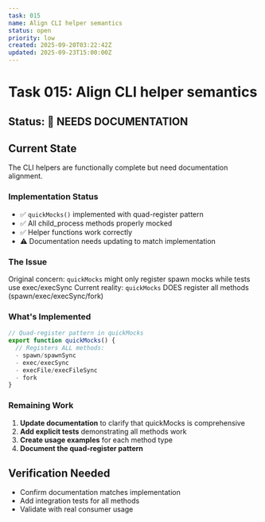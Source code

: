 ```yaml
---
task: 015
name: Align CLI helper semantics
status: open
priority: low
created: 2025-09-20T03:22:42Z
updated: 2025-09-23T15:00:00Z
---
```


# Task 015: Align CLI helper semantics

## Status: 🔶 NEEDS DOCUMENTATION

## Current State

The CLI helpers are functionally complete but need documentation alignment.

### Implementation Status
- ✅ `quickMocks()` implemented with quad-register pattern
- ✅ All child_process methods properly mocked
- ✅ Helper functions work correctly
- ⚠️ Documentation needs updating to match implementation

### The Issue
Original concern: `quickMocks` might only register spawn mocks while tests use exec/execSync
Current reality: `quickMocks` DOES register all methods (spawn/exec/execSync/fork)

### What's Implemented
```typescript
// Quad-register pattern in quickMocks
export function quickMocks() {
  // Registers ALL methods:
  - spawn/spawnSync
  - exec/execSync
  - execFile/execFileSync
  - fork
}
```

### Remaining Work
1. **Update documentation** to clarify that quickMocks is comprehensive
2. **Add explicit tests** demonstrating all methods work
3. **Create usage examples** for each method type
4. **Document the quad-register pattern**

## Verification Needed
- Confirm documentation matches implementation
- Add integration tests for all methods
- Validate with real consumer usage